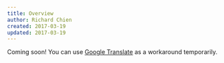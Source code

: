 ```yaml
---
title: Overview
author: Richard Chien
created: 2017-03-19
updated: 2017-03-19
---
```


Coming soon! You can use [Google Translate](https://translate.google.com/translate?hl=en&sl=zh-CN&tl=en&u=https%3A%2F%2Fveripress.github.io%2Fdocs%2Finstallation.html) as a workaround temporarily.
